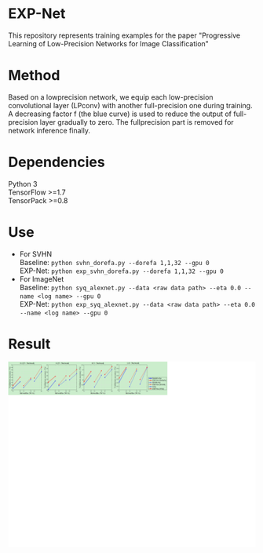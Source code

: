 # EXP-Net
This repository represents training examples for the paper "Progressive Learning of Low-Precision Networks for Image Classification"
# Method
Based on a lowprecision network, we equip each low-precision convolutional layer (LPconv) with another full-precision one during training.
A decreasing factor f (the blue curve) is used to reduce the output of full-precision layer gradually to zero. The fullprecision part is removed for network inference finally.
# Dependencies
Python 3   
TensorFlow >=1.7       
TensorPack >=0.8    
# Use
* For SVHN   
Baseline: `python svhn_dorefa.py --dorefa 1,1,32 --gpu 0`    
EXP-Net:  `python exp_svhn_dorefa.py --dorefa 1,1,32 --gpu 0`     
* For ImageNet      
Baseline: `python syq_alexnet.py --data <raw data path> --eta 0.0 --name <log name> --gpu 0`      
EXP-Net:  `python exp_syq_alexnet.py --data <raw data path> --eta 0.0 --name <log name> --gpu 0`      
# Result   
![](SVHN.png)
